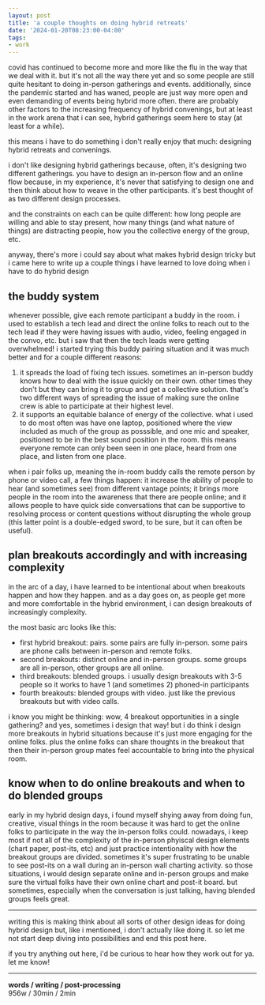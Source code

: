 ```yaml
---
layout: post
title: 'a couple thoughts on doing hybrid retreats'
date: '2024-01-20T08:23:00-04:00'
tags:
- work
--- 
```



covid has continued to become more and more like the flu in the way that we deal with it. but it's not all the way there yet and so some people are still quite hesitant to doing in-person gatherings and events. additionally, since the pandemic started and has waned, people are just way more open and even demanding of events being hybrid more often. there are probably other factors to the increasing frequency of hybrid convenings, but at least in the work arena that i can see, hybrid gatherings seem here to stay (at least for a while). 

this means i have to do something i don't really enjoy that much: designing hybrid retreats and convenings. 

i don't like designing hybrid gatherings because, often, it's designing two different gatherings. you have to design an in-person flow and an online flow because, in my experience, it's never that satisfying to design one and then think about how to weave in the other participants. it's best thought of as two different design processes. 

and the constraints on each can be quite different: how long people are willing and able to stay present, how many things (and what nature of things) are distracting people, how you the collective energy of the group, etc. 

anyway, there's more i could say about what makes hybrid design tricky but i came here to write up a couple things i have learned to love doing when i have to do hybrid design

## the buddy system

whenever possible, give each remote participant a buddy in the room. i used to establish a tech lead and direct the online folks to reach out to the tech lead if they were having issues with audio, video, feeling engaged in the convo, etc. but i saw that then the tech leads were getting overwhelmed! i started trying this buddy pairing situation and it was much better and for a couple different reasons:

1. it spreads the load of fixing tech issues. sometimes an in-person buddy knows how to deal with the issue quickly on their own. other times they don't but they can bring it to group and get a collective solution. that's two different ways of spreading the issue of making sure the online crew is able to participate at their highest level. 
2. it supports an equitable balance of energy of the collective. what i used to do most often was have one laptop, positioned where the view included as much of the group as posssible, and one mic and speaker, positioned to be in the best sound position in the room. this means everyone remote can only been seen in one place, heard from one place, and listen from one place. 

when i pair folks up, meaning the in-room buddy calls the remote person by phone or video call, a few things happen: it increase the ability of people to hear (and sometimes see) from different vantage points; it brings more people in the room into the awareness that there are people online; and it allows people to have quick side conversations that can be supportive to resolving process or content questions without disrupting the whole group (this latter point is a double-edged sword, to be sure, but it can often be useful). 

## plan breakouts accordingly and with increasing complexity

in the arc of a day, i have learned to be intentional about when breakouts happen and how they happen. and as a day goes on, as people get more and more comfortable in the hybrid environment, i can design breakouts of increasingly complexity. 

the most basic arc looks like this: 

* first hybrid breakout: pairs. some pairs are fully in-person. some pairs are phone calls between in-person and remote folks. 
* second breakouts: distinct online and in-person groups. some groups are all in-person, other groups are all online. 
* third breakouts: blended groups. i usually design breakouts with 3-5 people so it works to have 1 (and sometimes 2) phoned-in participants
* fourth breakouts: blended groups with video. just like the previous breakouts but with video calls. 

i know you might be thinking: wow, 4 breakout opportunities in a single gathering? and yes, sometimes i design that way! but i do think i design more breakouts in hybrid situations because it's just more engaging for the online folks. plus the online folks can share thoughts in the breakout that then their in-person group mates feel accountable to bring into the physical room. 

## know when to do online breakouts and when to do blended groups

early in my hybrid design days, i found myself shying away from doing fun, creative, visual things in the room because it was hard to get the online folks to participate in the way the in-person folks could. nowadays, i keep most if not all of the complexity of the in-person phyiscal design elements (chart paper, post-its, etc) and just practice intentionality with how the breakout groups are divided. sometimes it's super frustrating to be unable to see post-its on a wall during an in-person wall charting activity. so those situations, i would design separate online and in-person groups and make sure the virtual folks have their own online chart and post-it board. but sometimes, especially when the conversation is just talking, having blended groups feels great. 

---

writing this is making think about all sorts of other design ideas for doing hybrid design but, like i mentioned, i don't actually like doing it. so let me not start deep diving into possibilities and end this post here. 

if you try anything out here, i'd be curious to hear how they work out for ya. let me know!


---


<!-- hyperlink bank -->


<!-- &#042; = asterisk -->
<!-- &#039; = single quote '-->

**words / writing / post-processing**  
956w / 30min / 2min